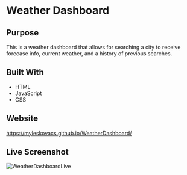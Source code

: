 # Weather Dashboard


## Purpose
This is a weather dashboard that allows for searching a city to receive forecase info, current weather, and a history of previous searches.

## Built With
* HTML
* JavaScript
* CSS

## Website
https://myleskovacs.github.io/WeatherDashboard/

## Live Screenshot
![WeatherDashboardLive](https://user-images.githubusercontent.com/74082466/105645374-b9ae2080-5e60-11eb-89af-d9785f522ec5.JPG)
